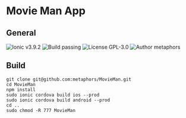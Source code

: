 # Movie Man App
## General
![Ionic v3.9.2](https://img.shields.io/badge/Ionic-v3.9.2-green.svg)
![Build passing](https://img.shields.io/badge/build-passing-brightgreen.svg)
![License GPL-3.0](https://img.shields.io/badge/license-GPL--3.0-blue.svg)
![Author metaphors](https://img.shields.io/badge/author-metaphors-blue.svg)
## Build
```
git clone git@github.com:metaphors/MovieMan.git
cd MovieMan
npm install
sudo ionic cordova build ios --prod
sudo ionic cordova build android --prod
cd ..
sudo chmod -R 777 MovieMan
```
